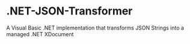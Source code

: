 # .NET-JSON-Transformer
A Visual Basic .NET implementation that transforms JSON Strings into a managed .NET XDocument
